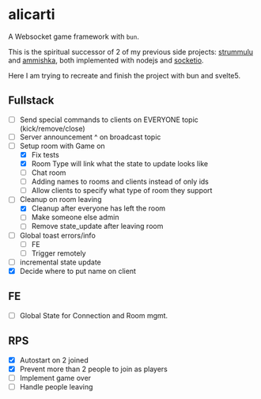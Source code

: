 # alicarti

A Websocket game framework with `bun`.

This is the spiritual successor of 2 of my previous side projects: [strummulu](https://github.com/vikkio88/strummulu) and [ammishka](https://github.com/vikkio88/ammishka), both implemented with nodejs and [socketio](https://socket.io/).

Here I am trying to recreate and finish the project with bun and svelte5.

## Fullstack

- [ ] Send special commands to clients on EVERYONE topic (kick/remove/close)
- [ ] Server announcement ^ on broadcast topic
- [ ] Setup room with Game on
  - [x] Fix tests
  - [x] Room Type will link what the state to update looks like
  - [ ] Chat room
  - [ ] Adding names to rooms and clients instead of only ids
  - [ ] Allow clients to specify what type of room they support
- [ ] Cleanup on room leaving
  - [x] Cleanup after everyone has left the room
  - [ ] Make someone else admin
  - [ ] Remove state_update after leaving room
- [ ] Global toast errors/info
    - [ ] FE
    - [ ] Trigger remotely
- [ ] incremental state update
- [x] Decide where to put name on client

## FE
- [ ] Global State for Connection and Room mgmt.

## RPS
- [x] Autostart on 2 joined
- [x] Prevent more than 2 people to join as players
- [ ] Implement game over
- [ ] Handle people leaving